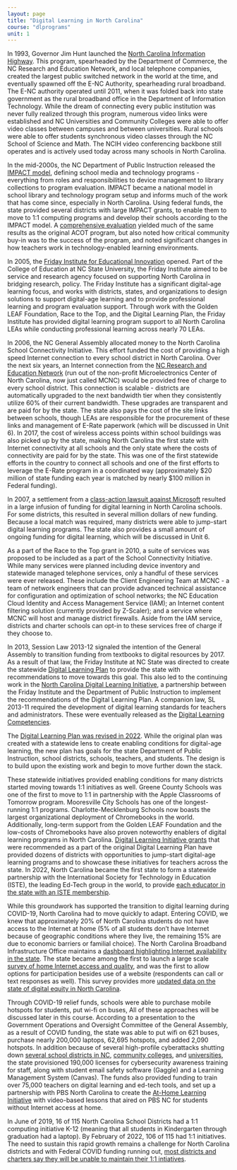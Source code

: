```yaml
---
layout: page
title: "Digital Learning in North Carolina"
course: "dlprograms"
unit: 1
---
```

In 1993, Governor Jim Hunt launched the [North Carolina Information Highway][1]. This program, spearheaded by the Department of Commerce, the NC Research and Education Network, and local telephone companies, created the largest public switched network in the world at the time, and eventually spawned off the E-NC Authority, spearheading rural broadband. The E-NC authority operated until 2011, when it was folded back into state government as the rural broadband office in the Department of Information Technology. While the dream of connecting every public institution was never fully realized through this program, numerous video links were established and NC Universities and Community Colleges were able to offer video classes between campuses and between universities. Rural schools were able to offer students synchronous video classes through the NC School of Science and Math. The NCIH video conferencing backbone still operates and is actively used today across many schools in North Carolina.

In the mid-2000s, the NC Department of Public Instruction released the [IMPACT model][2], defining school media and technology programs - everything from roles and responsibilities to device management to library collections to program evaluation. IMPACT became a national model in school library and technology program setup and informs much of the work that has come since, especially in North Carolina. Using federal funds, the state provided several districts with large IMPACT grants, to enable them to move to 1:1 computing programs and develop their schools according to the IMPACT model. A [comprehensive evaluation][3] yielded much of the same results as the original ACOT program, but also noted how critical community buy-in was to the success of the program, and noted significant changes in how teachers work in technology-enabled learning environments.

In 2005, the [Friday Institute for Educational Innovation][4] opened.  Part of the College of Education at NC State University, the Friday Institute aimed to be service and research agency focused on supporting North Carolina in bridging research, policy. The Friday Institute has a significant digital-age learning focus, and works with districts, states, and organizations to design solutions to support digital-age learning and to provide professional learning and program evaluation support. Through work with the Golden LEAF Foundation, Race to the Top, and the Digital Learning Plan, the Friday Institute has provided digital learning program support to all North Carolina LEAs while conducting professional learning across nearly 70 LEAs.

In 2006, the NC General Assembly allocated money to the North Carolina School Connectivity Initiative. This effort funded the cost of providing a high speed Internet connection to every school district in North Carolina. Over the next six years, an Internet connection from the [NC Research and Education Network][5] (run out of the non-profit Microelectronics Center of North Carolina, now just called MCNC) would be provided free of charge to every school district. This connection is scalable - districts are automatically upgraded to the next bandwidth tier when they consistently utilize 60% of their current bandwidth. These upgrades are transparent and are paid for by the state. The state also pays the cost of the site links between schools, though LEAs are responsible for the procurement of these links and management of E-Rate paperwork (which will be discussed in Unit 6). In 2017, the cost of wireless access points within school buildings was also picked up by the state, making North Carolina the first state with Internet connectivity at all schools and the only state where the costs of connectivity are paid for by the state. This was one of the first statewide efforts in the country to connect all schools and one of the first efforts to leverage the E-Rate program in a coordinated way (approximately $20 million of state funding each year is matched by nearly $100 million in Federal funding).

In 2007, a settlement from a [class-action lawsuit against Microsoft][6] resulted in a large infusion of funding for digital learning in North Carolina schools. For some districts, this resulted in several million dollars of new funding. Because a local match was required, many districts were able to jump-start digital learning programs. The state also provides a small amount of ongoing funding for digital learning, which will be discussed in Unit 6.

As a part of the Race to the Top grant in 2010, a suite of services was proposed to be included as a part of the School Connectivity Initiative. While many services were planned including device inventory and statewide managed telephone services, only a handful of these services were ever released. These include the Client Engineering Team at MCNC - a team of network engineers that can provide advanced technical assistance for configuration and optimization of school networks; the NC Education Cloud Identity and Access Management Service (IAM); an Internet content filtering solution (currently provided by Z-Scaler); and a service where MCNC will host and manage district firewalls. Aside from the IAM service, districts and charter schools can opt-in to these services free of charge if they choose to.

In 2013, Session Law 2013-12 signaled the intention of the General Assembly to transition funding from textbooks to digital resources by 2017. As a result of that law, the Friday Institute at NC State was directed to create the statewide [Digital Learning Plan][7] to provide the state with recommendations to move towards this goal. This also led to the continuing work in the [North Carolina Digital Learning Initiative][8], a partnership between the Friday Institute and the Department of Public Instruction to implement the recommendations of the Digital Learning Plan. A companion law, SL 2013-11 required the development of digital learning standards for teachers and administrators. These were eventually released as the [Digital Learning Competencies][9].

The [Digital Learning Plan was revised in 2022](https://drive.google.com/file/d/1J0f9M11kY2O6f4u1CgNpGwaPGevUVU1W/view). While the original plan was created with a statewide lens to create enabling conditions for digital-age learning, the new plan has goals for the state Department of Public Instruction, school districts, schools, teachers, and students. The design is to build upon the existing work and begin to move further down the stack.

These statewide initiatives provided enabling conditions for many districts started moving towards 1:1 initiatives as well. Greene County Schools was one of the first to move to 1:1 in partnership with the Apple Classrooms of Tomorrow program. Mooresville City Schools has one of the longest-running 1:1 programs. Charlotte-Mecklenburg Schools now boasts the largest organizational deployment of Chromebooks in the world. Additionally, long-term support from the Golden LEAF Foundation and the low-costs of Chromebooks have also proven noteworthy enablers of digital learning programs in North Carolina. [Digital Learning Initiative grants](https://www.dpi.nc.gov/districts-schools/districts-schools-support/digital-teaching-and-learning/digital-learning-initiative/digital-learning-grants) that were recommended as a part of the original Digital Learning Plan have provided dozens of districts with opportunities to jump-start digital-age learning programs and to showcase these initiatives for teachers across the state. In 2022, North Carolina became the first state to form a statewide partnership with the International Society for Technology in Education (ISTE), the leading Ed-Tech group in the world, to provide [each educator in the state with an ISTE membership](https://www.dpi.nc.gov/districts-schools/districts-schools-support/digital-teaching-and-learning/digital-learning-initiative/iste-partnership).

While this groundwork has supported the transition to digital learning during COVID-19, North Carolina had to move quickly to adapt. Entering COVID, we knew that approximately 20% of North Carolina students do not have access to the Internet at home (5% of all students don’t have Internet because of geographic conditions where they live, the remaining 15% are due to economic barriers or familial choice). The North Carolina Broadband Infrastructure Office maintains a [dashboard highlighting Internet availability in the state](https://experience.arcgis.com/experience/1ca29805a2454ffab6b9579702b99e59). The state became among the first to launch a large scale [survey of home Internet access and quality](https://www.ncbroadband.gov/north-carolina-broadband-survey), and was the first to allow options for participation besides use of a website (respondents can call or text responses as well). This survey provides more [updated data on the state of digital equity in North Carolina](https://www.ncbroadband.gov/broadband-survey/broadband-survey-dashboards).

Through COVID-19 relief funds, schools were able to purchase mobile hotspots for students, put wi-fi on buses, All of these approaches will be discussed later in this course. According to a presentation to the Government Operations and Oversight Committee of the General Assembly, as a result of COVID funding, the state was able to put wifi on 621 buses, purchase nearly 200,000 laptops, 62,695 hotspots, and added 2,090 hotspots. In addition because of several high-profile cyberattacks shutting down [several school districts in NC](https://www.wsoctv.com/news/local/rowan-salisbury-school-district-hit-by-cyberattack-classes-may-be-impacted/GSCFDPBFTJCPJKMTLEHKOIQPNU/), [community colleges](https://www.ednc.org/some-classes-resume-after-cyberattack-at-central-piedmont-community-college/), and [universities](https://www.washingtonpost.com/education/howard-university-ransomware-attack/2021/09/06/e2bbfb0c-0f66-11ec-bc8a-8d9a5b534194_story.html), the state provisioned 190,000 licenses for cybersecurity awareness training for staff, along with student email safety software (Gaggle) and a Learning Management System (Canvas). The funds also provided funding to train over 75,000 teachers on digital learning and ed-tech tools, and set up a partnership with PBS North Carolina to create the [At-Home Learning Initiative](https://www.pbsnc.org/education/at-home-learning/) with video-based lessons that aired on PBS NC for students without Internet access at home.

In June of 2019, 16 of 115 North Carolina School Districts had a 1:1 computing initiative K-12 (meaning that all students in Kindergarten through graduation had a laptop). By February of 2022, 106 of 115 had 1:1 initiatives. The need to sustain this rapid growth remains a challenge for North Carolina districts and with Federal COVID funding running out, [most districts and charters say they will be unable to maintain their 1:1 intiatives](https://www.wral.com/story/there-s-no-money-to-replace-most-of-nc-students-laptops-what-are-schools-doing-about-it/21569345/).

[1]:	https://www.ibiblio.org/darlene/NC-Info
[2]:	https://web.archive.org/web/20100818134625/http://www.ncwiseowl.org/Impact/TOC.htm
[3]:	https://eval.fi.ncsu.edu/friday-institute-evaluation-team-reports/evaluation-impact-model/
[4]:	http://www.fi.ncsu.edu
[5]:	https://www.mcnc.org/
[6]:	https://www.macworld.com/article/1027665/microsoft.html
[7]:	https://www-data.fi.ncsu.edu/wp-content/uploads/2021/02/25131437/dlplan.pdf
[8]:	https://www.dpi.nc.gov/districts-schools/districts-schools-support/digital-teaching-and-learning/digital-learning-initiative
[9]:	https://www.dpi.nc.gov/districts-schools/districts-schools-support/digital-teaching-and-learning/dtl-standards#nc-educators-digital-learning-competencies
